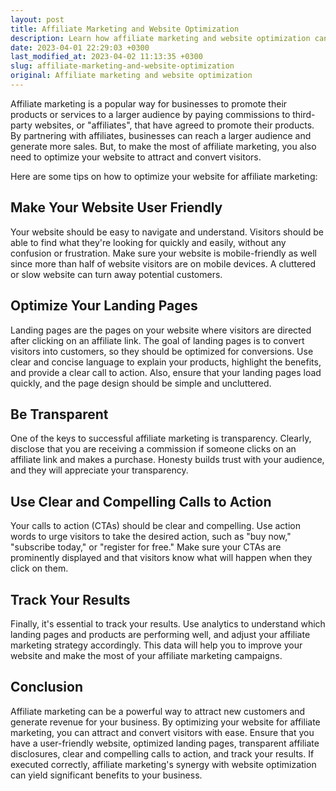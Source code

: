 ```yaml
---
layout: post
title: Affiliate Marketing and Website Optimization
description: Learn how affiliate marketing and website optimization can work together to improve your website's traffic and revenue.
date: 2023-04-01 22:29:03 +0300
last_modified_at: 2023-04-02 11:13:35 +0300
slug: affiliate-marketing-and-website-optimization
original: Affiliate marketing and website optimization
---
```

Affiliate marketing is a popular way for businesses to promote their products or services to a larger audience by paying commissions to third-party websites, or "affiliates", that have agreed to promote their products. By partnering with affiliates, businesses can reach a larger audience and generate more sales. But, to make the most of affiliate marketing, you also need to optimize your website to attract and convert visitors.

Here are some tips on how to optimize your website for affiliate marketing:

## Make Your Website User Friendly

Your website should be easy to navigate and understand. Visitors should be able to find what they're looking for quickly and easily, without any confusion or frustration. Make sure your website is mobile-friendly as well since more than half of website visitors are on mobile devices. A cluttered or slow website can turn away potential customers.

## Optimize Your Landing Pages

Landing pages are the pages on your website where visitors are directed after clicking on an affiliate link. The goal of landing pages is to convert visitors into customers, so they should be optimized for conversions. Use clear and concise language to explain your products, highlight the benefits, and provide a clear call to action. Also, ensure that your landing pages load quickly, and the page design should be simple and uncluttered.

## Be Transparent

One of the keys to successful affiliate marketing is transparency. Clearly, disclose that you are receiving a commission if someone clicks on an affiliate link and makes a purchase. Honesty builds trust with your audience, and they will appreciate your transparency.

## Use Clear and Compelling Calls to Action

Your calls to action (CTAs) should be clear and compelling. Use action words to urge visitors to take the desired action, such as "buy now," "subscribe today," or "register for free." Make sure your CTAs are prominently displayed and that visitors know what will happen when they click on them.

## Track Your Results

Finally, it's essential to track your results. Use analytics to understand which landing pages and products are performing well, and adjust your affiliate marketing strategy accordingly. This data will help you to improve your website and make the most of your affiliate marketing campaigns.

## Conclusion

Affiliate marketing can be a powerful way to attract new customers and generate revenue for your business. By optimizing your website for affiliate marketing, you can attract and convert visitors with ease. Ensure that you have a user-friendly website, optimized landing pages, transparent affiliate disclosures, clear and compelling calls to action, and track your results. If executed correctly, affiliate marketing's synergy with website optimization can yield significant benefits to your business.